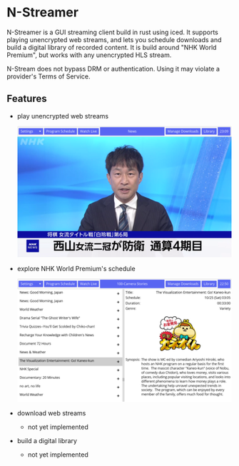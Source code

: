 # N-Streamer
N-Streamer is a GUI streaming client build in rust using iced. It supports playing unencrypted web streams, and lets you schedule downloads and build a digital library of recorded content. It is build around "NHK World Premium", but works with any unencrypted HLS stream.

N-Stream does not bypass DRM or authentication. Using it may violate a provider's Terms of Service.

## Features
- play unencrypted web streams

  ![](assets/Screenshot_live.png)
- explore NHK World Premium's schedule

  ![](assets/Screenshot_schedule.png)



- download web streams
  - not yet implemented
- build a digital library
  - not yet implemented

